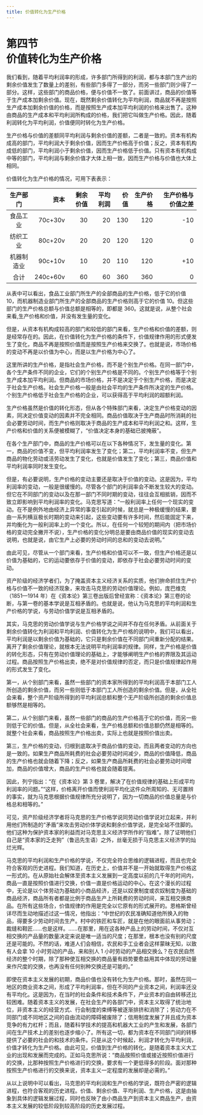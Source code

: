 ```yaml
---
title: 价值转化为生产价格
---
```


# 第四节<br>**价值转化为生产价格**

我们看到，随着平均利润率的形成，许多部门所得到的利润，都与本部门生产出的剩余价值发生了数量上的差别，有些部门多得了一部分，而另一些部门则少得了一部分。这样，这些部门的商品价格，便与价值不一致了。前面讲过，商品的价值等于生产成本加剩余价值。现在，既然剩余价值转化为平均利润，商品就不再是按照生产成本加剩余价值的价格，而是按照生产成本加平均利润的价格来出售了。这种由商品的生产成本和平均利润所构成的价格，我们把它叫做生产价格。因此，随着利润转化为平均利润，价值便同时转化为生产价格。

生产价格与价值的差额同平均利润与剩余价值的差额，二者是一致的。资本有机构成高的部门，平均利润大于剩余价值，因而生产价格高于价值；反之，资本有机构成低的部门，平均利润小于剩余价值，因而生产价格低于价值。只有资本有机构成中等的部门，平均利润与剩余价值才大体上相一致，因而生产价格与价值也大体上相同。

价值转化为生产价格的情况，可用下表表示：

<center>

| 生产部门 | 资本 | 剩余价值 | 平均利润 | 价值 | 生产价格 | 生产价格与价值之差 |
| :---: | ---: | ---: | ---: | ---: | ---: | ---: |
| 食品工业 | 70c+30v | 30 | 20 | 130 | 120 | -10 |
| 纺织工业 | 80c+20v | 20 | 20 | 120 | 120 | 0 |
| 机器制造业 | 90c+10v | 10 | 20 | 110 | 120 | +10 |
| 合计 | 240c+60v | 60 | 60 | 360 | 360 | 0 |

</center>

从表中可以看出，食品工业部门所生产的全部商品的生产价格，低于它的价值 10，而机器制造业部门所生产的全部商品的生产价格则高于它的价值 10。但这些部门的生产价格总额与价值总额是相等的，即都是 360。这就是说，从整个社会来看,生产价格和价值，并没有发生量的变化。

但是，从资本有机构成较高的部门和较低的部门来看，生产价格和价值的差额，则是经常存在的。因此，在价值转化为生产价格的条件下，价值规律作用的形式便发生了变化，商品不再是按照价值而是按照生产价格来交换了。也就是说，市场价格的变动不再是以价值为中心，而是以生产价格为中心了。

这里所讲的生产价格，是指社会生产价格，而不是个别生产价格。在同一部门中，各个生产条件不同的企业，它们的个别生产价格是不同的。个别生产价格等于个别生产成本加平均利润。但商品的市场价格，并不是决定于个别生产价格，而是决定于社会生产价格。社会生产价格一般是由社会平均的生产条件所决定的生产价格。个别生产价格低于社会生产价格的企业，可以获得高于平均利润的超额利润。

生产价格虽然是价值的转化形态，但从各个特殊部门来看，决定生产价格变动的因素，同决定价值变动的因素并不完全相同。商品价值取决于生产商品时所消耗的社会必要劳动时间，而生产价格则取决于商品的生产成本和平均利润之和。这样，生产价格和价值的关系便被模糊了，“价值决定本身的基础已披掩蔽”。

在各个生产部门中，商品的生产价格可以在以下各种情况下，发生量的变化。第一，商品的价值不变，但平均利润率发生了变化；第二，平均利润率不变，但生产商品的物化劳动或活劳动发生了变化，也就是价值发生了变化；第三，商品价值和平均利润率同时发生变化。

但是，有必要说明，生产价格的变动主要还是取决于价值的变动。这是因为，平均利润率的变动，一般是很缓慢的。尽管各个部门的利润率会不断发生较大的变动。但它在不同部门的变动以及在那一部门不同时期的变动，往往会互相抵销，因而不致立即影响到平均利润率的变化。马克思写道：“一般利润率上任何一个现实的变动。在不是例外地由经济上异常的事变引起的时候，就总是一种极缓慢的结果，要由一系列横亘极长时期的变动来引起，这些变动要有许多时间，然后能固定下来，并均衡化为一般利润率上的一个变化。所以，在任何一个较短的期间内（把市场价格的变动完全撇开不说），生产价格的变化分明总是要由商品价值的现实的变动去说明，也就是说，由它生产上必要的劳动时间的总和的变动去说明。”

由此可见，尽管从一个部门来看，生产价格和价值可以不一致，但生产价格还是以价值为基础的，它的运动要依存于价值的变动，即依存于社会必要劳动时间的变动。

资产阶级的经济学者们，为了掩盖资本主义经济关系的实质，他们拚命抓住生产价格与价值不一致的经济现象，来攻击马克思的劳动价值理论。例如，庞巴维克（1851—1914 年）在《资本论》第三卷出版后曾经宣称：《资本论》第三卷的论断，与第一卷的基本学说是互相矛盾的。也就是说，他认为马克思的平均利润和生产价格的学说，与劳动价值学说是互相矛盾的。

其实，马克思的劳动价值学说与生产价格学说之间并不存在任何矛盾。从前面关于剩余价值转化为利润和平均利润、价值转化为生产价格的说明中，我们可以看出，平均利润是以剩余价值为基础的，它只是剩余价值在不同部门间重新分配的结果。离开了剩余价值理论，就根本无法说明平均利润率的规律。同样，生产价格是价值的转化形态，只有在劳动价值理论的基础上，才能够阐明生产价格的界限及其运动过程。商品按照生产价格出卖，绝不是对价值规律的否定，而只是价值规律起作用的形式发生了变化。

第一，从个别部门来看，虽然一些部门的资本家所得到的平均利润高于本部门工人所创造的剩余价值，而另一些则低于本部门工人所创造的剩余价值。但是，从全社会来看，整个资产阶级所得到的平均利润总额和整个无产阶级所创造的剩余价值总额够然是相等的。

第二，从个别部门来看，虽然一些部门的商品的生产价格高于它的价值，而另一些则低于它的价值。但是，从全社会来看，生产价格总额和价值总额仍然是相等的。就整个社会来看，商品按照生产价格出卖，实际上也就是按照价值出卖。

第三，生产价格的变动，归根到底取决于商品价值的变动，而且两者变动的方向也是一致的。如果生产商品所耗费的社会必要劳动时间减少，商品的价值降低，商品的生产价格也就会随着下降；反之，如果生产商品所耗费的社会必要劳动时间增加，商品的价值增大，商品的生产价格也就会随着提离。

因此，列宁指出：“在《资本论》第 3 卷里，解决了在价值规律的基础上形成平均利润率的问题。”“这样，价格离开价值而使利润平均化这件众所周知的、无可置辨的事实，就为马克思根据价值规律所充分说明了，因为一切商品的价值总量是与价格总和相等的。”

可见，资产阶级经济学者将马克思的生产价格学说同劳动价值学说对立起来，并利用他们所制造的“矛盾”来攻击劳动价体学说和剩余价值学说，是完全站不住脚的。他们这种为保护资本家的利益而对马克思主义经济学所作的“指难”。除了证明他们自己是“资本家的乏走狗”（鲁迅先生语）之外，丝毫无损于马克思主义经济学的灿烂光辉。

马克思的平均利润和生产价格的学说，不仅完全符合思维的逻辑进程，而且也完全符合客观的历史进程。我们知道，在历史上，价值并不是一开始就取得生产价格这一形式的。在从原始社会解体至资本主义发展到一定高度以前的几千年的时间内，商品一直是按照价值进行交换，价值一直是价格运动的中心。在这个漫长的过程中，无论是以个体劳动为基础的小商品经济，还是以奴隶制度或农奴制度为基础的商品经济，商品所有者都是比例于商品生产上所耗费的劳动时间，来互相交换商品。在所有这些场合，价值规律的作用是完全以它原有的形式展开的。恩格斯曾经详尽而生动地描述过这一情况，他指出：“中世纪的农民准确知道他所换入的物品，得要多少劳动时间去生产。村中的铁匠和车匠，就是在他的眼面前从事劳动；裁缝和鞋匠……也是这样。……在那里，用在这各种产品上的劳动时间，不仅对互相交换的产品量的数量决定来说是唯一适当的尺度；在那里，根本也没有别的尺度还是可能的。不然的话，难道人们会相信，农民和手工业者会这样蒙昧无知，以致有人会拿 10 小时劳动的产品，来和别人 1 小时劳动的产品相交换么？在农民自然经济的整个时期，除了那种使互相交换的商品量有趋势要愈益用其中体现的劳动量来作尺度的交换，也再没有任何别种交换还是可能的。”

即使在资本主义发展的初期，商品价值也没有转化为生产价格。那时，虽然在同一地区的商业资本之间，形成了平均利润率，但在不同的产业资本之间，利润率还没有平均化。这是因为，在当时的社会条件和技术条件下，产业资本的自由转移还比较困难。随着资本主义的发展，在社会生产的各部门中，资本主义取得了统治地位，非资本主义的经营方式、行会制度的束缚等被逐渐排挤和消除了；劳动力在不同部门或不同地区之间的自由流动的障碍被废除了；信用制度发展了并且成为资本竞争的有力杠杆；而且，随着科学技术的提高和机器大工业的产生和发展，各部门间在生产技术上的差别也逐步缩小了。所有这一切，都为资本在不同部门间的转移提供了必要的社会的和技术的条件。只是从这个时候起，利润才转化为平均利润，价值才转化为生产价格。由此可见，价值到生产价格的转化，是随着资本主义大工业的出现和发展而完成的。正如马克思所说：“商品按照价值或接近按照价值进行的交换，比那种按照生产价格进行的交换，要求有一个更低得多的阶段。面对那种按照生产价格进行的交换来说，资本主义一定程度的发展却是必需的。”

从以上说明中可以看出，马克思的平均利润和生产价格的学说，既符合严密的逻辑进程，也符合客观的历史进程。价值、剩余价值、平均利润、生产价格，这是由抽象到具体的逻辑发展过程，同时也反映了由小商品生产到资本主义商品生产，由资本主义发展的较低阶段到较高阶段的历史发展过程。
